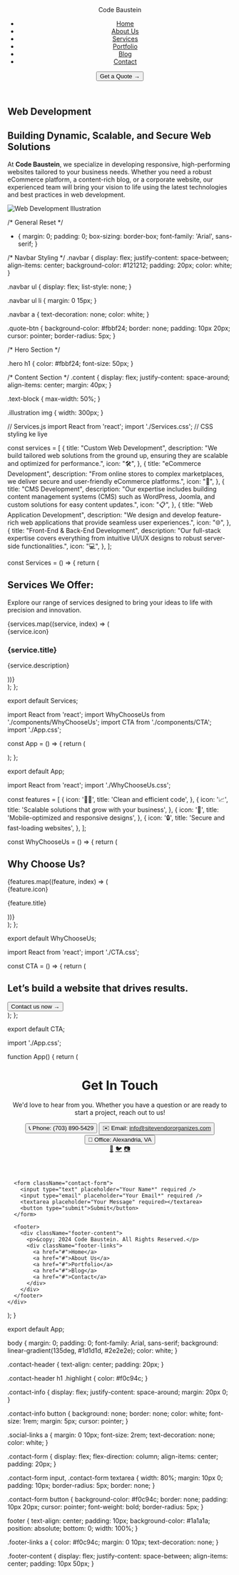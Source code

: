 <!DOCTYPE html>
<html lang="en">
<head>
  <meta charset="UTF-8" />
  <meta name="viewport" content="width=device-width, initial-scale=1.0" />
  <title>Web Development - Code Baustein</title>
  <link rel="stylesheet" href="/style.css" />
</head>
<body>
<!-- #header -->
  <header class="navbar">
    <div class="logo">Code Baustein</div>
    <nav>
      <ul>
        <li><a href="#">Home</a></li>
        <li><a href="#">About Us</a></li>
        <li><a href="#">Services</a></li>
        <li><a href="#">Portfolio</a></li>
        <li><a href="#">Blog</a></li>
        <li><a href="#">Contact</a></li>
      </ul>
    </nav>
    <button class="quote-btn">Get a Quote →</button>
  </header>
<!-- #header -->

  <section class="hero">
    <h1>Web Development</h1>
  </section>

  <section class="content">
    <div class="text-block">
      <h2>Building Dynamic, Scalable, and Secure Web Solutions</h2>
      <p>
        At <strong>Code Baustein</strong>, we specialize in developing responsive,
        high-performing websites tailored to your business needs. Whether you need
        a robust eCommerce platform, a content-rich blog, or a corporate website,
        our experienced team will bring your vision to life using the latest
        technologies and best practices in web development.
      </p>
    </div>
    <div class="illustration">
      <img src="illustration.png" alt="Web Development Illustration" />
    </div>
  </section>

  <script type="module" src="/main.js"></script>
</body>
</html>


<!-- css -->
/* General Reset */
* {
  margin: 0;
  padding: 0;
  box-sizing: border-box;
  font-family: 'Arial', sans-serif;
}

/* Navbar Styling */
.navbar {
  display: flex;
  justify-content: space-between;
  align-items: center;
  background-color: #121212;
  padding: 20px;
  color: white;
}

.navbar ul {
  display: flex;
  list-style: none;
}

.navbar ul li {
  margin: 0 15px;
}

.navbar a {
  text-decoration: none;
  color: white;
}

.quote-btn {
  background-color: #fbbf24;
  border: none;
  padding: 10px 20px;
  cursor: pointer;
  border-radius: 5px;
}

/* Hero Section */

.hero h1 {
  color: #fbbf24;
  font-size: 50px;
}

/* Content Section */
.content {
  display: flex;
  justify-content: space-around;
  align-items: center;
  margin: 40px;
}

.text-block {
  max-width: 50%;
}

.illustration img {
  width: 300px;
}


// Services.js
import React from 'react';
import './Services.css'; // CSS styling ke liye

const services = [
  {
    title: "Custom Web Development",
    description: "We build tailored web solutions from the ground up, ensuring they are scalable and optimized for performance.",
    icon: "🛠️",
  },
  {
    title: "eCommerce Development",
    description: "From online stores to complex marketplaces, we deliver secure and user-friendly eCommerce platforms.",
    icon: "🛒",
  },
  {
    title: "CMS Development",
    description: "Our expertise includes building content management systems (CMS) such as WordPress, Joomla, and custom solutions for easy content updates.",
    icon: "📋",
  },
  {
    title: "Web Application Development",
    description: "We design and develop feature-rich web applications that provide seamless user experiences.",
    icon: "🌐",
  },
  {
    title: "Front-End & Back-End Development",
    description: "Our full-stack expertise covers everything from intuitive UI/UX designs to robust server-side functionalities.",
    icon: "💻",
  },
];

const Services = () => {
  return (
    <section className="services-section">
      <h2>Services We Offer:</h2>
      <p>Explore our range of services designed to bring your ideas to life with precision and innovation.</p>
      <div className="services-grid">
        {services.map((service, index) => (
          <div className="service-card" key={index}>
            <div className="icon">{service.icon}</div>
            <h3>{service.title}</h3>
            <p>{service.description}</p>
          </div>
        ))}
      </div>
    </section>
  );
};

export default Services;




<!-- sec #3 -->

import React from 'react';
import WhyChooseUs from './components/WhyChooseUs';
import CTA from './components/CTA';
import './App.css';

const App = () => {
  return (
    <div className="App">
      <WhyChooseUs />
      <CTA />
    </div>
  );
};

export default App;


import React from 'react';
import './WhyChooseUs.css';

const features = [
  {
    icon: '🧑‍💻',
    title: 'Clean and efficient code',
  },
  {
    icon: '📈',
    title: 'Scalable solutions that grow with your business',
  },
  {
    icon: '📱',
    title: 'Mobile-optimized and responsive designs',
  },
  {
    icon: '🔒',
    title: 'Secure and fast-loading websites',
  },
];

const WhyChooseUs = () => {
  return (
    <section className="why-choose-us">
      <h1>
        Why <span>Choose Us?</span>
      </h1>
      <div className="features">
        {features.map((feature, index) => (
          <div className="feature-card" key={index}>
            <div className="icon">{feature.icon}</div>
            <p>{feature.title}</p>
          </div>
        ))}
      </div>
    </section>
  );
};

export default WhyChooseUs;



import React from 'react';
import './CTA.css';

const CTA = () => {
  return (
    <section className="cta">
      <div className="cta-content">
        <h2>Let’s build a website that drives results.</h2>
        <button className="cta-button">Contact us now →</button>
      </div>
    </section>
  );
};

export default CTA;

<!-- css -->

 
 <!-- logain form -->
 import './App.css';

function App() {
  return (
    <div className="App">
      <header className="contact-header">
        <h1>Get In <span className="highlight">Touch</span></h1>
        <p>We'd love to hear from you. Whether you have a question or are ready to start a project, reach out to us!</p>
        <div className="contact-info">
          <div>
            <button>📞 Phone: (703) 890-5429</button>
            <button>✉️ Email: info@sitevendororganizes.com</button>
            <button>📍 Office: Alexandria, VA</button>
          </div>
          <div className="social-links">
            <a href="#">📘</a>
            <a href="#">🐦</a>
            <a href="#">📷</a>
          </div>
        </div>
      </header>

      <form className="contact-form">
        <input type="text" placeholder="Your Name*" required />
        <input type="email" placeholder="Your Email*" required />
        <textarea placeholder="Your Message" required></textarea>
        <button type="submit">Submit</button>
      </form>

      <footer>
        <div className="footer-content">
          <p>&copy; 2024 Code Baustein. All Rights Reserved.</p>
          <div className="footer-links">
            <a href="#">Home</a>
            <a href="#">About Us</a>
            <a href="#">Portfolio</a>
            <a href="#">Blog</a>
            <a href="#">Contact</a>
          </div>
        </div>
      </footer>
    </div>
  );
}

export default App;

<!-- css -->
body {
  margin: 0;
  padding: 0;
  font-family: Arial, sans-serif;
  background: linear-gradient(135deg, #1d1d1d, #2e2e2e);
  color: white;
}

.contact-header {
  text-align: center;
  padding: 20px;
}

.contact-header h1 .highlight {
  color: #f0c94c;
}

.contact-info {
  display: flex;
  justify-content: space-around;
  margin: 20px 0;
}

.contact-info button {
  background: none;
  border: none;
  color: white;
  font-size: 1rem;
  margin: 5px;
  cursor: pointer;
}

.social-links a {
  margin: 0 10px;
  font-size: 2rem;
  text-decoration: none;
  color: white;
}

.contact-form {
  display: flex;
  flex-direction: column;
  align-items: center;
  padding: 20px;
}

.contact-form input,
.contact-form textarea {
  width: 80%;
  margin: 10px 0;
  padding: 10px;
  border-radius: 5px;
  border: none;
}

.contact-form button {
  background-color: #f0c94c;
  border: none;
  padding: 10px 20px;
  cursor: pointer;
  font-weight: bold;
  border-radius: 5px;
}

footer {
  text-align: center;
  padding: 10px;
  background-color: #1a1a1a;
  position: absolute;
  bottom: 0;
  width: 100%;
}

.footer-links a {
  color: #f0c94c;
  margin: 0 10px;
  text-decoration: none;
}

.footer-content {
  display: flex;
  justify-content: space-between;
  align-items: center;
  padding: 10px 50px;
}
